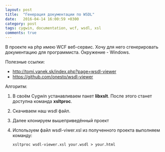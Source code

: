 ```yaml
---
layout: post
title:  "Генерация документации по WSDL"
date:   2016-04-14 16:00:59 +0300
category: post
tags: cygwin, documentation, wcf, wsdl, xsl
comments: true
---
```


В проекте на php имею WCF веб-сервис. Хочу для него сгенерировать документацию для программиста. Окружение - Windows.

Полезные ссылки:

- <http://tomi.vanek.sk/index.php?page=wsdl-viewer>
- <https://github.com/onesto/wsdl-viewer>

Алгоритм:

 1. В своём Cygwin устанавливаем пакет **libxslt**. После этого станет доступна команда **xsltproc**.
 1. Скачиваем наш wsdl файл.
 1. Далее клонируем вышеприведённый проект
 1. Используем файл wsdl-viwer.xsl из полученного проекта выполняем команду:
    
    ```xsltproc wsdl-viewer.xsl your.wsdl > your.html```
